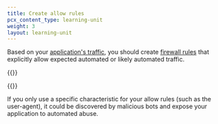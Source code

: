 ```yaml
---
title: Create allow rules
pcx_content_type: learning-unit
weight: 3
layout: learning-unit
---
```


Based on your [application's traffic](/learning-paths/bot-management/setup/review-analytics/), you should create [firewall rules](/firewall/cf-dashboard/create-edit-delete-rules/) that explicitly allow expected automated or likely automated traffic.

{{<render file="_allow-rules-caveat.md" productFolder="bots">}}
<br/>

{{<render file="_allow-mobile-app-rule.md" productFolder="bots">}}

If you only use a specific characteristic for your allow rules (such as the user-agent), it could be discovered by malicious bots and expose your application to automated abuse.